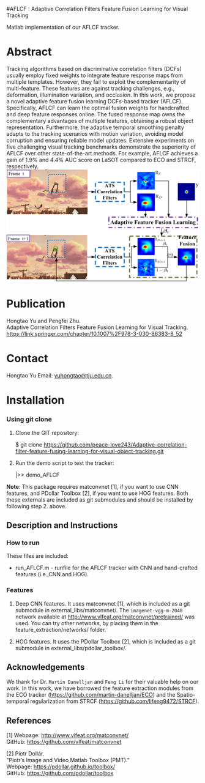 #AFLCF : Adaptive Correlation Filters Feature Fusion Learning for Visual Tracking

Matlab implementation of our AFLCF tracker.

# Abstract 
Tracking algorithms based on discriminative correlation filters (DCFs) usually employ fixed weights to integrate feature response maps from 
multiple templates. However, they fail to exploit the complementarity of multi-feature. These features are against tracking challenges, e.g., 
deformation, illumination variation, and occlusion. In this work, we propose a novel adaptive feature fusion learning DCFs-based tracker (AFLCF). 
Specifically, AFLCF can learn the optimal fusion weights for handcrafted and deep feature responses online. The fused response map owns the 
complementary advantages of multiple features, obtaining a robust object representation. Furthermore, the adaptive temporal smoothing penalty
 adapts to the tracking scenarios with motion variation, avoiding model corruption and ensuring reliable model updates. Extensive experiments on
five challenging visual tracking benchmarks demonstrate the superiority of AFLCF over other state-of-the-art methods. For example, AFLCF achieves 
a gain of 1.9% and 4.4% AUC score on LaSOT compared to ECO and STRCF, respectively.
![pipeline](./structure1.png)
# Publication
Hongtao Yu and Pengfei Zhu.  
Adaptive Correlation Filters Feature Fusion Learning for Visual Tracking.
https://link.springer.com/chapter/10.1007%2F978-3-030-86383-8_52 </br>
 


# Contact
Hongtao Yu
Email: yuhongtao@tju.edu.cn.


# Installation

### Using git clone

1. Clone the GIT repository:

   $ git clone https://github.com/peace-love243/Adaptive-correlation-filter-feature-fusing-learning-for-visual-object-tracking.git

2. Run the demo script to test the tracker:

   |>> demo_AFLCF


**Note**:
This package requires matconvnet [1], if you want to use CNN features, and PDollar Toolbox [2], if you want to use HOG features. Both these externals are included as git submodules and should be installed by following step 2. above.

## Description and Instructions

### How to run

These files are included:

* run_AFLCF.m  -  runfile for the AFLCF tracker with CNN and hand-crafted features (i.e.,CNN and HOG).





### Features

1. Deep CNN features. It uses matconvnet [1], which is included as a git submodule in external_libs/matconvnet/. The `imagenet-vgg-m-2048` network available at http://www.vlfeat.org/matconvnet/pretrained/ was used. You can try other networks, by placing them in the feature_extraction/networks/ folder.

2. HOG features. It uses the PDollar Toolbox [2], which is included as a git submodule in external_libs/pdollar_toolbox/.



## Acknowledgements

We thank for Dr. `Martin Danelljan` and  `Feng Li` for their valuable help on our work. In this work,
we have borrowed the feature extraction modules from the ECO tracker (https://github.com/martin-danelljan/ECO) and the Spatio-temporal regularization from STRCF (https://github.com/lifeng9472/STRCF).

## References

[1] Webpage: http://www.vlfeat.org/matconvnet/  
    GitHub: https://github.com/vlfeat/matconvnet

[2] Piotr Dollár.  
    "Piotr’s Image and Video Matlab Toolbox (PMT)."  
    Webpage: https://pdollar.github.io/toolbox/  
    GitHub: https://github.com/pdollar/toolbox  
